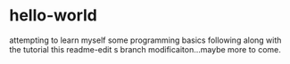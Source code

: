 # hello-world
attempting to learn myself some programming basics
following along with the tutorial this readme-edit s branch modificaiton...maybe more to come.
